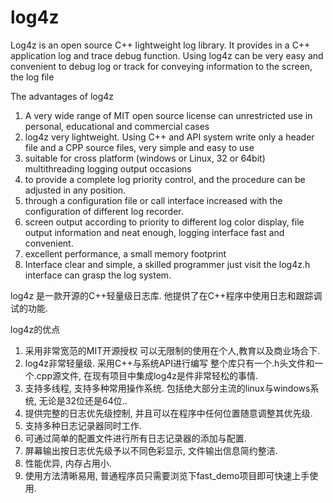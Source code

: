 log4z
=====

Log4z is an open source C++ lightweight log library. It provides in a C++ application log and trace debug function. Using log4z can be very easy and convenient to debug log or track for conveying information to the screen, the log file

The advantages of log4z
1.	A very wide range of MIT open source license can unrestricted use in personal, educational and commercial cases
2.	log4z very lightweight. Using C++ and API system write only a header file and a CPP source files, very simple and easy to use                     
3.	suitable for cross platform (windows or Linux, 32 or 64bit) multithreading logging output occasions
4.	to provide a complete log priority control, and the procedure can be adjusted in any position.
5.	through a configuration file or call interface increased with the configuration of different log recorder.
6.	screen output according to priority to different log color display, file output information and neat enough, logging interface fast and convenient.
7.	excellent performance, a small memory footprint
8.	Interface clear and simple, a skilled programmer just visit the log4z.h interface can grasp the log system.



log4z 是一款开源的C++轻量级日志库. 他提供了在C++程序中使用日志和跟踪调试的功能.

log4z的优点
1.	采用非常宽范的MIT开源授权 可以无限制的使用在个人,教育以及商业场合下.
2.	log4z非常轻量级. 采用C++与系统API进行编写 整个库只有一个.h头文件和一个.cpp源文件, 在现有项目中集成log4z是件非常轻松的事情.
3.	支持多线程, 支持多种常用操作系统. 包括绝大部分主流的linux与windows系统, 无论是32位还是64位..
4.	提供完整的日志优先级控制, 并且可以在程序中任何位置随意调整其优先级.
5.	支持多种日志记录器同时工作.
6.	可通过简单的配置文件进行所有日志记录器的添加与配置. 
7.	屏幕输出按日志优先级予以不同色彩显示, 文件输出信息简约整洁.
8.	性能优异, 内存占用小.
9.	使用方法清晰易用, 普通程序员只需要浏览下fast_demo项目即可快速上手使用.





